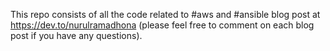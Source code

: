 This repo consists of all the code related to #aws and #ansible blog post at https://dev.to/nurulramadhona (please feel free to comment on each blog post if you have any questions).
